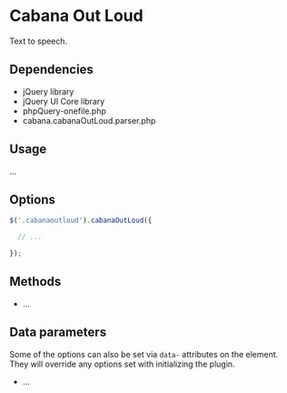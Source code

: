 # Cabana Out Loud

Text to speech.

## Dependencies

* jQuery library
* jQuery UI Core library
* phpQuery-onefile.php
* cabana.cabanaOutLoud.parser.php

## Usage

...

## Options

```javascript
$('.cabanaoutloud').cabanaOutLoud({

  // ...

});
```

## Methods

- ...

## Data parameters

Some of the options can also be set via `data-` attributes on the element. They will override any options set with initializing the plugin.

- ...
